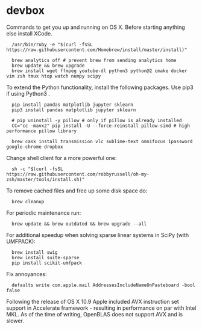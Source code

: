 # devbox
Commands to get you up and running on OS X. Before starting anything else install XCode.

      /usr/bin/ruby -e "$(curl -fsSL https://raw.githubusercontent.com/Homebrew/install/master/install)"
      
      brew analytics off # prevent brew from sending analytics home
      brew update && brew upgrade
      brew install wget ffmpeg youtube-dl python3 python@2 cmake docker vim zsh tmux htop watch numpy scipy

To extend the Python functionality, install the following packages. Use pip3 if using Python3 .

      pip install pandas matplotlib jupyter sklearn
      pip3 install pandas matplotlib jupyter sklearn

      # pip uninstall -y pillow # only if pillow is already installed
      CC="cc -mavx2" pip install -U --force-reinstall pillow-simd # high performance pillow library
      
      brew cask install transmission vlc sublime-text omnifocus 1password google-chrome dropbox
      
Change shell client for a more powerful one:

      sh -c "$(curl -fsSL https://raw.githubusercontent.com/robbyrussell/oh-my-zsh/master/tools/install.sh)"     

To remove cached files and free up some disk space do:

      brew cleanup
      
For periodic maintenance run:

      brew update && brew outdated && brew upgrade --all

For additional speedup when solving sparse linear systems in SciPy (with UMFPACK):

      brew install swig
      brew install suite-sparse
      pip install scikit-umfpack
      
Fix annoyances:

      defaults write com.apple.mail AddressesIncludeNameOnPasteboard -bool false

Following the release of OS X 10.9 Apple included AVX instruction set support in Accelerate framework - resulting in performance on par with Intel MKL. As of the time of writing, OpenBLAS does not support AVX and is slower. 
